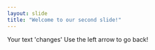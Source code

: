 ```yaml
---
layout: slide
title: "Welcome to our second slide!"
---
```

Your text 'changes'
Use the left arrow to go back!
